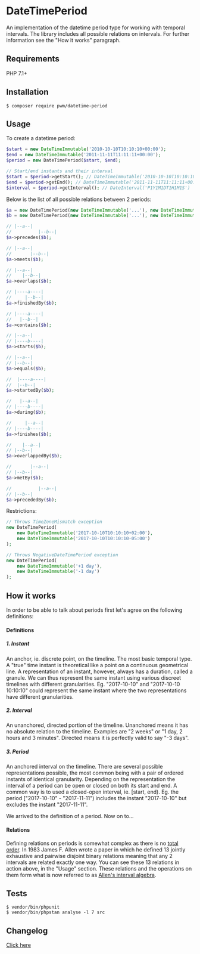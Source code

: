 # DateTimePeriod

An implementation of the datetime period type for working with temporal intervals. The library includes all possible relations on intervals. For further information see the "How it works" paragraph.

## Requirements

PHP 7.1+

## Installation

    $ composer require pwm/datetime-period

## Usage

To create a datetime period:

```php
$start = new DateTimeImmutable('2010-10-10T10:10:10+00:00');
$end = new DateTimeImmutable('2011-11-11T11:11:11+00:00');
$period = new DateTimePeriod($start, $end);

// Start/end instants and their interval
$start = $period->getStart(); // DateTimeImmutable('2010-10-10T10:10:10+00:00')
$end = $period->getEnd(); // DateTimeImmutable('2011-11-11T11:11:11+00:00')
$interval = $period->getInterval(); // DateInterval('P1Y1M1DT1H1M1S')
```

Below is the list of all possible relations between 2 periods:

```php
$a = new DateTimePeriod(new DateTimeImmutable('...'), new DateTimeImmutable('...'));
$b = new DateTimePeriod(new DateTimeImmutable('...'), new DateTimeImmutable('...'));

// |--a--|
//          |--b--|
$a->precedes($b);

// |--a--|
//       |--b--|
$a->meets($b);

// |--a--|
//    |--b--|
$a->overlaps($b);

// |----a----|
//     |--b--|
$a->finishedBy($b);

// |----a----|
//   |--b--|
$a->contains($b);

// |--a--|
// |----b----|
$a->starts($b);

// |--a--|
// |--b--|
$a->equals($b);

//  |----a----|
//  |--b--|
$a->startedBy($b);

//   |--a--|
// |----b----|
$a->during($b);

//     |--a--|
// |----b----|
$a->finishes($b);

//    |--a--|
// |--b--|
$a->overlappedBy($b);

//       |--a--|
// |--b--|
$a->metBy($b);

//          |--a--|
// |--b--|
$a->precededBy($b);
```

Restrictions:

```php
// Throws TimeZoneMismatch exception
new DateTimePeriod(
    new DateTimeImmutable('2017-10-10T10:10:10+02:00'),
    new DateTimeImmutable('2017-10-10T10:10:10-05:00')
);

// Throws NegativeDateTimePeriod exception
new DateTimePeriod(
    new DateTimeImmutable('+1 day'),
    new DateTimeImmutable('-1 day')
);
```

## How it works

In order to be able to talk about periods first let's agree on the following definitions:

#### Definitions

##### 1. Instant
An anchor, ie. discrete point, on the timeline. The most basic temporal type. A "true" time instant is theoretical like a point on a continuous geometrical line. A representation of an instant, however, always has a duration, called a granule. We can thus represent the same instant using various discreet timelines with different granularities. Eg. "2017-10-10" and "2017-10-10 10:10:10" could represent the same instant where the two representations have different granularities. 

##### 2. Interval
An unanchored, directed portion of the timeline. Unanchored means it has no absolute relation to the timeline. Examples are "2 weeks" or "1 day, 2 hours and 3 minutes". Directed means it is perfectly valid to say "-3 days".

##### 3. Period
An anchored interval on the timeline. There are several possible representations possible, the most common being with a pair of ordered instants of identical granularity. Depending on the representation the interval of a period can be open or closed on both its start and end. A common way is to used a closed-open interval, ie. [start, end). Eg. the period ["2017-10-10" - "2017-11-11") includes the instant "2017-10-10" but excludes the instant "2017-11-11".

We arrived to the definition of a period. Now on to...

#### Relations

Defining relations on periods is somewhat complex as there is no [total order](https://en.wikipedia.org/wiki/Total_order). In 1983 James F. Allen wrote a paper in which he defined 13 jointly exhaustive and pairwise disjoint binary relations meaning that any 2 intervals are related exactly one way. You can see these 13 relations in action above, in the "Usage" section. These relations and the operations on them form what is now referred to as [Allen's interval algebra](https://www.ics.uci.edu/~alspaugh/cls/shr/allen.html). 

## Tests

	$ vendor/bin/phpunit
	$ vendor/bin/phpstan analyse -l 7 src

## Changelog

[Click here](changelog.md)
